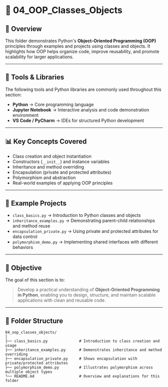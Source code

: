 # 🧱 04_OOP_Classes_Objects

## 📘 Overview

This folder demonstrates Python's **Object-Oriented Programming (OOP)** principles through examples and projects using classes and objects. It highlights how OOP helps organize code, improve reusability, and promote scalability for larger applications.

---

## 🧰 Tools & Libraries

The following tools and Python libraries are commonly used throughout this section:

* **Python** → Core programming language
* **Jupyter Notebook** → Interactive analysis and code demonstration environment
* **VS Code / PyCharm** → IDEs for structured Python development

---

## 📊 Key Concepts Covered

* Class creation and object instantiation
* Constructors (`__init__`) and instance variables
* Inheritance and method overriding
* Encapsulation (private and protected attributes)
* Polymorphism and abstraction
* Real-world examples of applying OOP principles

---

## 🧪 Example Projects

* `class_basics.py` → Introduction to Python classes and objects
* `inheritance_examples.py` → Demonstrating parent-child relationships and method reuse
* `encapsulation_private.py` → Using private and protected attributes for data control
* `polymorphism_demo.py` → Implementing shared interfaces with different behaviors

---

## 🚀 Objective

The goal of this section is to:

> Develop a practical understanding of **Object-Oriented Programming in Python**, enabling you to design, structure, and maintain scalable applications with clean and reusable code.

---

## 📁 Folder Structure

```
04_oop_classes_objects/
│
├── class_basics.py              # Introduction to class creation and usage
├── inheritance_examples.py      # Demonstrates inheritance and method overriding
├── encapsulation_private.py     # Shows encapsulation with private/protected attributes
├── polymorphism_demo.py         # Illustrates polymorphism across multiple object types
└── README.md                    # Overview and explanations for this folder
```

